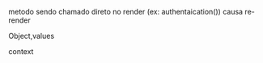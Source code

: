 metodo sendo chamado direto no render (ex: authentaication()) causa re-render

Object,values

context